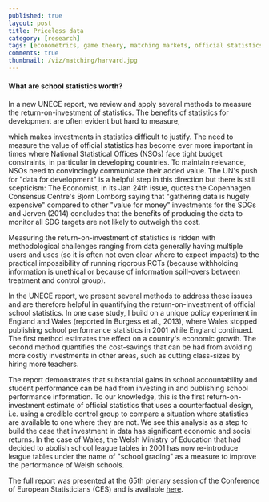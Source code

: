 ```yaml
---
published: true
layout: post
title: Priceless data
category: [research]
tags: [econometrics, game theory, matching markets, official statistics, school choice]
comments: true
thumbnail: /viz/matching/harvard.jpg
---
```



#### What are school statistics worth?
In a new UNECE report, we review and apply several methods to measure the return-on-investment of statistics. The benefits of statistics for development are often evident but hard to measure, 
<!--more-->
which makes investments in statistics difficult to justify. The need to measure the value of official statistics has become ever more important in times where National Statistical Offices (NSOs) face tight budget constraints, in particular in developing countries. To maintain relevance, NSOs need to convincingly communicate their added value. The UN's push for "data for development" is a helpful step in this direction but there is still scepticism: The Economist, in its Jan 24th issue, quotes the Copenhagen Consensus Centre's Bjorn Lomborg saying that "gathering data is hugely expensive" compared to other "value for money" investments for the SDGs and Jerven (2014) concludes that the benefits of producing the data to monitor all SDG targets are not likely to outweigh the cost.

Measuring the return-on-investment of statistics is ridden with methodological challenges ranging from data generally having multiple users and uses (so it is often not even clear where to expect impacts) to the practical impossibility of running rigorous RCTs (because withholding information is unethical or because of information spill-overs between treatment and control group).

In the UNECE report, we present several methods to address these issues and are therefore helpful in quantifying the return-on-investment of official school statistics. In one case study, I build on a unique policy experiment in England and Wales (reported in Burgess et al., 2013), where Wales stopped publishing school performance statistics in 2001 while England continued. The first method estimates the effect on a country's economic growth. The second method quantifies the cost-savings that can be had from avoiding more costly investments in other areas, such as cutting class-sizes by hiring more teachers.

The report demonstrates that substantial gains in school accountability and student performance can be had from investing in and publishing school performance information. To our knowledge, this is the first return-on-investment estimate of official statistics that uses a counterfactual design, i.e. using a credible control group to compare a situation where statistics are available to one where they are not. We see this analysis as a step to build the case that investment in data has significant economic and social returns. In the case of Wales, the Welsh Ministry of Education that had decided to abolish school league tables in 2001 has now re-introduce league tables under the name of "school grading" as a measure to improve the performance of Welsh schools.

The full report was presented at the 65th plenary session of the Conference of European Statisticians (CES) and is available [here](https://www.unece.org/fileadmin/DAM/stats/documents/ece/ces/2017/CES_4-Value_of_Official_Statistics_for_endorsement_for_upload.pdf).
